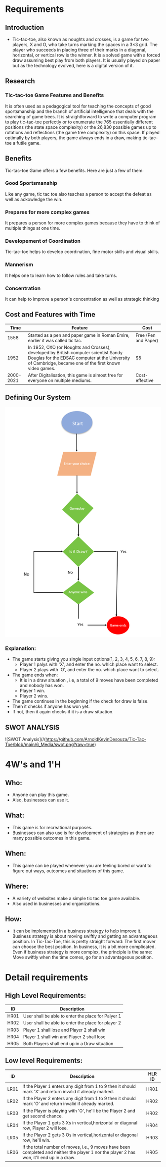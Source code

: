# Requirements
## Introduction
 * Tic-tac-toe, also known as noughts and crosses, is a game for two players, X and O, who take turns marking the spaces in a 3×3 grid. The player who succeeds in placing three of their marks in a diagonal, horizontal, or vertical row is the winner. It is a solved game with a forced draw assuming best play from both players. It is usually played on paper but as the technology evolved, here is a digital version of it.

## Research
### Tic-tac-toe Game Features and Benefits
It is often used as a pedagogical tool for teaching the concepts of good sportsmanship and the branch of artificial intelligence that deals with the searching of game trees. It is straightforward to write a computer program to play tic-tac-toe perfectly or to enumerate the 765 essentially different positions (the state space complexity) or the 26,830 possible games up to rotations and reflections (the game tree complexity) on this space. If played optimally by both players, the game always ends in a draw, making tic-tac-toe a futile game.


## Benefits
Tic-tac-toe Game offers a few benefits. Here are just a few of them:

### Good Sportsmanship
Like any game, tic tac toe also teaches a person to accept the defeat as well as ackowledge the win.

### Prepares for more complex games
It prepares a person for more complex games because they have to think of multiple things at one time.

### Developement of Coordination
Tic-tac-toe helps to develop coordination, fine motor skills and visual skills.

### Mannerism
It helps one to learn how to follow rules and take turns.

### Concentration
It can help to improve a person's concentration as well as strategic thinking

## Cost and Features with Time 
| Time | Feature | Cost |
| ----- | ----- | ----- |
| 1558| Started as a pen and paper game in Roman Emire, earlier it was called tic tac.   | Free (Pen and Paper) |
| 1952 |In 1952, OXO (or Noughts and Crosses), developed by British computer scientist Sandy Douglas for the EDSAC computer at the University of Cambridge, became one of the first known video games.| $5 |
| 2000-2021 | After Digitalisation, this game is almost free for everyone on multiple mediums.| Cost-effective |

## Defining Our System

![Description](https://github.com/Sameer079/Mini_Project/blob/master/6_Images/flow.png?raw=true)
### Explanation:
* The game starts giving you single input options(1, 2, 3, 4, 5, 6, 7, 8, 9):
    * Player 1 palys with 'X', and enter the no. which place want to select.
    * Player 2 plays with 'O', and enter the no. which place want to select.
* The game ends when:
    * It is in a draw situation , i.e, a total of 9 moves have been completed and nobody has won.
    * Player 1 win.
    * Player 2 wins.
* The game continues in the beginning if the check for draw is false.
* Then it checks if anyone has won yet.
* If not, then it again checks if it is a draw situation.

## SWOT ANALYSIS
![SWOT Analysis]//(https://github.com/ArnoldKevinDesouza/Tic-Tac-Toe/blob/main/6_Media/swot.png?raw=true)

# 4W&#39;s and 1&#39;H

## Who:
* Anyone can play this game. 
* Also, businesses can use it.

## What:
* This game is for recreational purposes. 
* Businesses can also use is for development of strategies as there are many possible outcomes in this game.

## When:
* This game can be played whenever you are feeling bored or want to figure out ways, outcomes and situations of this game.

## Where:
* A variety of websites make a simple tic tac toe game available.
* Also used in businesses and organizations.


## How:
* It can be implemented in a business strategy to help improve it. Business strategy is about moving swiftly and getting an advantageous position. In Tic-Tac-Toe, this is pretty straight forward: The first mover can choose the best position. In business, it is a bit more complicated. Even if business strategy is more complex, the principle is the same: Move swiftly when the time comes, go for an advantageous position.

# Detail requirements
## High Level Requirements: 
| ID | Description | 
| ----- | ----- | 
| HR01 | User shall be able to enter the place for Palyer 1 |
| HR02 | User shall be able to enter the place for player 2 |
| HR03 | Player 1 shall lose and Player 2 shall win|
| HR04 | Player 1 shall win and Player 2 shall lose|
| HR05 | Both Players shall end up in a Draw situation|
##  Low level Requirements:
 
| ID | Description | HLR ID |
| ------ | --------- | ------ |
| LR01 | If the Player 1 enters any digit from 1 to 9 then it should mark 'X' and return invalid if already marked. | HR01 |
| LR02 | If the Player 2 enters any digit from 1 to 9 then it should mark 'O' and return invalid if already marked. | HR02 |
| LR03 | If the Player is playing with 'O', he'll be the Player 2 and get second chance. | HR02 |
| LR04 | If the Player 1 gets 3 Xs in vertical,horizontal or diagonal row, Player 2 will lose. | HR04 |
| LR05 | If the Player 2 gets 3 Os in vertical,horizontal or diagonal row, he'll win. | HR03 |
| LR06 | If the total number of moves, i.e., 9 moves have been completed and neither the player 1 nor the player 2 has won, it'll end up in a draw. | HR05 |

